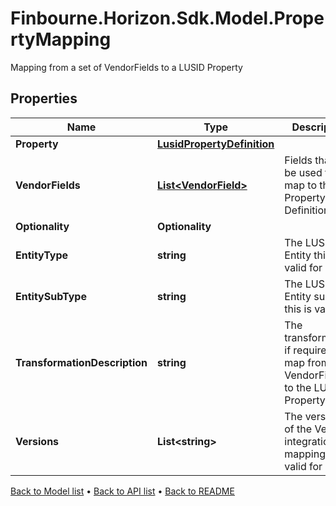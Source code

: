 # Finbourne.Horizon.Sdk.Model.PropertyMapping
Mapping from a set of VendorFields to a LUSID Property

## Properties

Name | Type | Description | Notes
------------ | ------------- | ------------- | -------------
**Property** | [**LusidPropertyDefinition**](LusidPropertyDefinition.md) |  | 
**VendorFields** | [**List&lt;VendorField&gt;**](VendorField.md) | Fields that will be used to map to this Property Definition | 
**Optionality** | **Optionality** |  | 
**EntityType** | **string** | The LUSID Entity this is valid for | 
**EntitySubType** | **string** | The LUSID Entity sub type this is valid for | [optional] 
**TransformationDescription** | **string** | The transformation, if required, to map from VendorFields to the LUSID Property | [optional] 
**Versions** | **List&lt;string&gt;** | The versions of the Vendor integration this mapping is valid for | 

[Back to Model list](../README.md#documentation-for-models) &#8226; [Back to API list](../README.md#documentation-for-api-endpoints) &#8226; [Back to README](../README.md)

